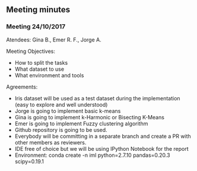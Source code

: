 ## Meeting minutes 
### Meeting 24/10/2017 
Atendees: Gina B., Emer R. F., Jorge A.

Meeting Objectives: 
- How to split the tasks
- What dataset to use
- What environment and tools

Agreements:
- Iris dataset will be used as a test dataset during the implementation (easy to explore and well understood)
- Jorge is going to implement basic k-means
- Gina is going to implement k-Harmonic or Bisecting K-Means
- Emer is going to implement Fuzzy clustering algorithm
- Github repository is going to be used.
- Everybody will be committing in a separate branch and create a PR with other members as reviewers.
- IDE free of choice but we will be using IPython Notebook for the report
- Environment: conda create -n iml python=2.7.10 pandas=0.20.3 scipy=0.19.1
